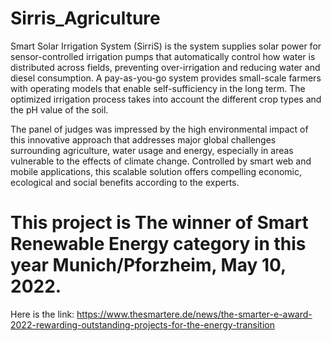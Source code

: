 # Sirris_Agriculture

Smart Solar Irrigation System (SirriS) is the system supplies solar power for sensor-controlled irrigation pumps that automatically control how water is distributed across fields, preventing over-irrigation and reducing water and diesel consumption. A pay-as-you-go system provides small-scale farmers with operating models that enable self-sufficiency in the long term. The optimized irrigation process takes into account the different crop types and the pH value of the soil.

The panel of judges was impressed by the high environmental impact of this innovative approach that addresses major global challenges surrounding agriculture, water usage and energy, especially in areas vulnerable to the effects of climate change. Controlled by smart web and mobile applications, this scalable solution offers compelling economic, ecological and social benefits according to the experts.

# This project is The winner of Smart Renewable Energy category in this year Munich/Pforzheim, May 10, 2022.
Here is the link:
https://www.thesmartere.de/news/the-smarter-e-award-2022-rewarding-outstanding-projects-for-the-energy-transition
